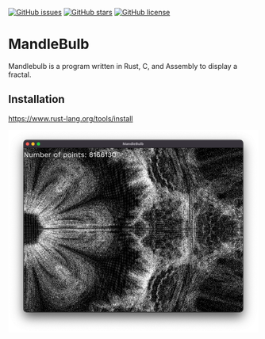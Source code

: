 [![GitHub issues](https://img.shields.io/github/issues/Reested/MandleBulb)](https://github.com/Reested/MandleBulb/issues)
[![GitHub stars](https://img.shields.io/github/stars/Reested/MandleBulb)](https://github.com/Reested/MandleBulb/stargazers)
[![GitHub license](https://img.shields.io/github/license/Reested/MandleBulb)](https://github.com/Reested/MandleBulb)

# MandleBulb

Mandlebulb is a program written in Rust, C, and Assembly to display a fractal.

## Installation

https://www.rust-lang.org/tools/install


![Inside MandelBulb](/res/inside_of_mandelbulb.png?raw=true "Inide of a MandelBulb")
